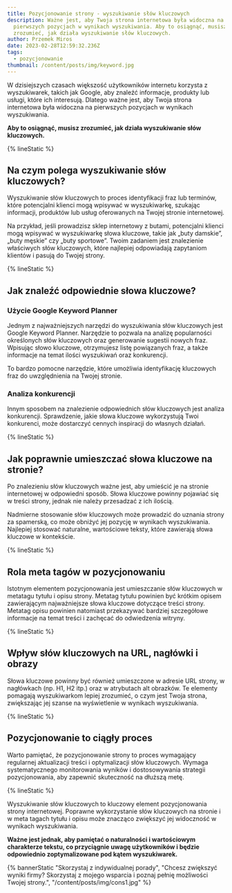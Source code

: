 ```yaml
---
title: Pozycjonowanie strony - wyszukiwanie słów kluczowych
description: Ważne jest, aby Twoja strona internetowa była widoczna na
  pierwszych pozycjach w wynikach wyszukiwania. Aby to osiągnąć, musisz
  zrozumieć, jak działa wyszukiwanie słów kluczowych.
author: Przemek Miros
date: 2023-02-28T12:59:32.236Z
tags:
  - pozycjonowanie
thumbnail: /content/posts/img/keyword.jpg
---
```

W dzisiejszych czasach większość użytkowników internetu korzysta z wyszukiwarek, takich jak Google, aby znaleźć informacje, produkty lub usługi, które ich interesują. Dlatego ważne jest, aby Twoja strona internetowa była widoczna na pierwszych pozycjach w wynikach wyszukiwania. 

**Aby to osiągnąć, musisz zrozumieć, jak działa wyszukiwanie słów kluczowych.**

{% lineStatic %}

## Na czym polega wyszukiwanie słów kluczowych?

Wyszukiwanie słów kluczowych to proces identyfikacji fraz lub terminów, które potencjalni klienci mogą wpisywać w wyszukiwarkę, szukając informacji, produktów lub usług oferowanych na Twojej stronie internetowej. 

Na przykład, jeśli prowadzisz sklep internetowy z butami, potencjalni klienci mogą wpisywać w wyszukiwarkę słowa kluczowe, takie jak „buty damskie”, „buty męskie” czy „buty sportowe”. Twoim zadaniem jest znalezienie właściwych słów kluczowych, które najlepiej odpowiadają zapytaniom klientów i pasują do Twojej strony.

{% lineStatic %}

## Jak znaleźć odpowiednie słowa kluczowe?

### Użycie Google Keyword Planner

Jednym z najważniejszych narzędzi do wyszukiwania słów kluczowych jest Google Keyword Planner. Narzędzie to pozwala na analizę popularności określonych słów kluczowych oraz generowanie sugestii nowych fraz. Wpisując słowo kluczowe, otrzymujesz listę powiązanych fraz, a także informacje na temat ilości wyszukiwań oraz konkurencji. 

To bardzo pomocne narzędzie, które umożliwia identyfikację kluczowych fraz do uwzględnienia na Twojej stronie.

### Analiza konkurencji

Innym sposobem na znalezienie odpowiednich słów kluczowych jest analiza konkurencji. Sprawdzenie, jakie słowa kluczowe wykorzystują Twoi konkurenci, może dostarczyć cennych inspiracji do własnych działań.

{% lineStatic %}

## Jak poprawnie umieszczać słowa kluczowe na stronie?

Po znalezieniu słów kluczowych ważne jest, aby umieścić je na stronie internetowej w odpowiedni sposób. Słowa kluczowe powinny pojawiać się w treści strony, jednak nie należy przesadzać z ich ilością. 

Nadmierne stosowanie słów kluczowych może prowadzić do uznania strony za spamerską, co może obniżyć jej pozycję w wynikach wyszukiwania. Najlepiej stosować naturalne, wartościowe teksty, które zawierają słowa kluczowe w kontekście.

{% lineStatic %}

## Rola meta tagów w pozycjonowaniu

Istotnym elementem pozycjonowania jest umieszczanie słów kluczowych w metatagu tytułu i opisu strony. Metatag tytułu powinien być krótkim opisem zawierającym najważniejsze słowa kluczowe dotyczące treści strony. Metatag opisu powinien natomiast przekazywać bardziej szczegółowe informacje na temat treści i zachęcać do odwiedzenia witryny.

{% lineStatic %}

## Wpływ słów kluczowych na URL, nagłówki i obrazy

Słowa kluczowe powinny być również umieszczone w adresie URL strony, w nagłówkach (np. H1, H2 itp.) oraz w atrybutach alt obrazków. Te elementy pomagają wyszukiwarkom lepiej zrozumieć, o czym jest Twoja strona, zwiększając jej szanse na wyświetlenie w wynikach wyszukiwania.

{% lineStatic %}

## Pozycjonowanie to ciągły proces

Warto pamiętać, że pozycjonowanie strony to proces wymagający regularnej aktualizacji treści i optymalizacji słów kluczowych. Wymaga systematycznego monitorowania wyników i dostosowywania strategii pozycjonowania, aby zapewnić skuteczność na dłuższą metę.

{% lineStatic %}

Wyszukiwanie słów kluczowych to kluczowy element pozycjonowania strony internetowej. Poprawne wykorzystanie słów kluczowych na stronie i w meta tagach tytułu i opisu może znacząco zwiększyć jej widoczność w wynikach wyszukiwania. 

**Ważne jest jednak, aby pamiętać o naturalności i wartościowym charakterze tekstu, co przyciągnie uwagę użytkowników i będzie odpowiednio zoptymalizowane pod kątem wyszukiwarek.**

{% bannerStatic "Skorzystaj z indywidualnej porady", "Chcesz zwiększyć wyniki firmy? Skorzystaj z mojego wsparcia i poznaj pełnię możliwości Twojej strony.", "/content/posts/img/cons1.jpg" %}